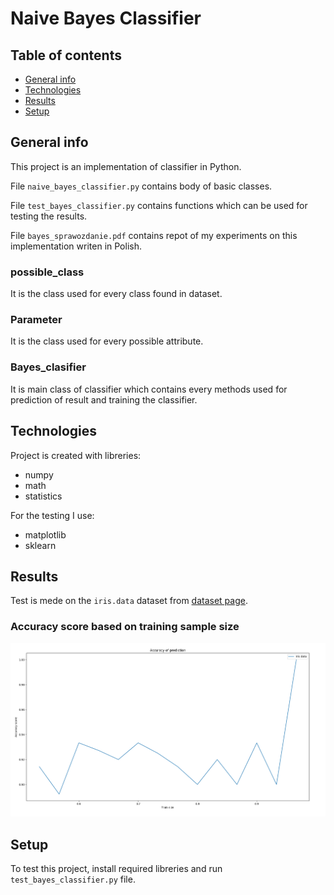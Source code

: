 # Naive Bayes Classifier

## Table of contents
* [General info](#general-info)
* [Technologies](#technologies)
* [Results](#results)
* [Setup](#setup)

## General info
This project is an implementation of classifier in Python. 

File `naive_bayes_classifier.py` contains body of basic classes.

File `test_bayes_classifier.py` contains functions which can be used for testing the results.

File `bayes_sprawozdanie.pdf` contains repot of my experiments on this implementation writen in Polish.

### possible_class

It is the class used for every class found in dataset.

### Parameter

It is the class used for every possible attribute.

### Bayes_clasifier

It is main class of classifier which contains every methods used for prediction of result and training the classifier.
	
## Technologies
Project is created with libreries:
* numpy
* math
* statistics

For the testing I use:
* matplotlib
* sklearn
## Results
Test is mede on the `iris.data` dataset from [dataset page](https://archive.ics.uci.edu/ml/datasets/iris).

### Accuracy score based on training sample size

![Iris results](./iris_acc.png)


	
## Setup
To test this project, install required libreries and run `test_bayes_classifier.py` file.
